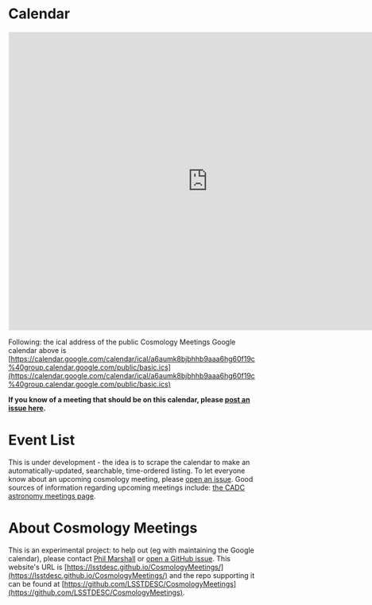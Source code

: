 # Calendar

<iframe src="https://calendar.google.com/calendar/embed?showTitle=0&showPrint=0&height=600&wkst=2&bgcolor=%23FBFAF7&src=a6aumk8bjbhhb9aaa6hg60f19c%40group.calendar.google.com&color=%23A60519&ctz=America%2FLos_Angeles" style="border:solid 1px #FBFAF7" width="800" height="600" frameborder="0" scrolling="no">
</iframe>

Following: the ical address of the public Cosmology Meetings Google calendar above is [https://calendar.google.com/calendar/ical/a6aumk8bjbhhb9aaa6hg60f19c%40group.calendar.google.com/public/basic.ics](https://calendar.google.com/calendar/ical/a6aumk8bjbhhb9aaa6hg60f19c%40group.calendar.google.com/public/basic.ics) 

**If you know of a meeting that should be on this calendar, please [post an issue here](https://github.com/LSSTDESC/CosmologyMeetings/issues/new?body=@drphilmarshall&title=New%20Meeting%3A%20<insert%20title%20here>).**

# Event List

This is under development - the idea is to scrape the calendar to make an automatically-updated, searchable, time-ordered listing. To let everyone know about an upcoming cosmology meeting, please [open an issue](https://github.com/LSSTDESC/CosmologyMeetings/issues). Good sources of information regarding upcoming meetings include: [the CADC astronomy meetings page](http://www.cadc-ccda.hia-iha.nrc-cnrc.gc.ca/en/meetings/index.html). 

# About Cosmology Meetings

This is an experimental project: to help out (eg with maintaining the Google calendar), please contact [Phil Marshall](pjm@stanford.edu) or [open a GitHub issue](https://github.com/LSSTDESC/CosmologyMeetings/issues). This website's URL is [https://lsstdesc.github.io/CosmologyMeetings/](https://lsstdesc.github.io/CosmologyMeetings/) and the repo supporting it can be found at [https://github.com/LSSTDESC/CosmologyMeetings](https://github.com/LSSTDESC/CosmologyMeetings).
